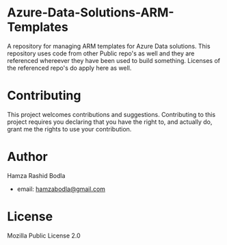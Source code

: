 # Azure-Data-Solutions-ARM-Templates
A repository for managing ARM templates for Azure Data solutions. This repository uses code from other Public repo's as well and they are referenced whereever they have been used to build something. Licenses of the referenced repo's do apply here as well.

# Contributing

This project welcomes contributions and suggestions. Contributing to this project requires you declaring that you have the right to, and actually do, grant me the rights to use your contribution.

# Author 
Hamza Rashid Bodla
- email: hamzabodla@gmail.com

# License
 Mozilla Public License 2.0
